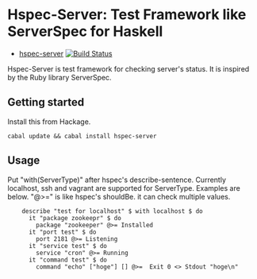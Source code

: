 # Hspec-Server: Test Framework like ServerSpec for Haskell

 - [hspec-server](https://github.com/junjihashimoto/hspec-server) [![Build Status](https://travis-ci.org/junjihashimoto/hspec-server.png?branch=master)](https://travis-ci.org/junjihashimoto/hspec-server)

Hspec-Server is test framework for checking server's status.
It is inspired by the Ruby library ServerSpec.

## Getting started

Install this from Hackage.

    cabal update && cabal install hspec-server

## Usage

Put "with(ServerType)" after hspec's describe-sentence.
Currently localhost, ssh and vagrant are supported for ServerType.
Examples are below. "@>=" is like hspec's shouldBe.
it can check multiple values.

```
    describe "test for localhost" $ with localhost $ do
      it "package zookeepr" $ do
        package "zookeeper" @>= Installed
      it "port test" $ do
        port 2181 @>= Listening
      it "service test" $ do
        service "cron" @>= Running
      it "command test" $ do
        command "echo" ["hoge"] [] @>=  Exit 0 <> Stdout "hoge\n"
```
